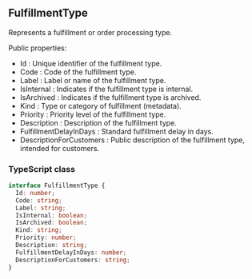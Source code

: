 ﻿## FulfillmentType

Represents a fulfillment or order processing type.

Public properties:

- Id : Unique identifier of the fulfillment type.
- Code : Code of the fulfillment type.
- Label : Label or name of the fulfillment type.
- IsInternal : Indicates if the fulfillment type is internal.
- IsArchived : Indicates if the fulfillment type is archived.
- Kind : Type or category of fulfillment (metadata).
- Priority : Priority level of the fulfillment type.
- Description : Description of the fulfillment type.
- FulfillmentDelayInDays : Standard fulfillment delay in days.
- DescriptionForCustomers : Public description of the fulfillment type, intended for customers.

### TypeScript class
```typescript
interface FulfillmentType {
  Id: number;
  Code: string;
  Label: string;
  IsInternal: boolean;
  IsArchived: boolean;
  Kind: string;
  Priority: number;
  Description: string;
  FulfillmentDelayInDays: number;
  DescriptionForCustomers: string;
}
```